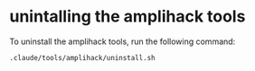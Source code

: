 # unintalling the amplihack tools

To uninstall the amplihack tools, run the following command:

```bash
.claude/tools/amplihack/uninstall.sh
``` 
